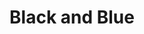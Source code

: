 ---
abv: 8.2%
alt: 
availability: Keg
bitterness: 
description: We brewed this stout in an effort to mimic a blueberry dessert. The blueberries are restrained and we added graham crackers in the mash.
gravity: 
hops: 
ibu: 35
img: black-and-blue.jpg
layout: beer
malt: 
modal-id: black-and-blue
title: Black and Blue
on-tap: yup
sourness: 
style: Imperial Stout
---